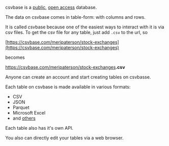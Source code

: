 <!--
title = "What is a 'simple web database', exactly?"
description = "What is csvbase?"
draft = false
created = 2024-06-10
updated = 2024-06-10
category = "basics"
-->

csvbase is a <ins>public</ins>, <ins>open access</ins> database.

The data on csvbase comes in table-form: with columns and rows.

It is called *csv*base because one of the easiest ways to interact with it is
via csv files.  To get the csv file for any table, just add `.csv` to the url, so

[https://csvbase.com/meripaterson/stock-exchanges](https://csvbase.com/meripaterson/stock-exchanges)

becomes

<a href="https://csvbase.com/meripaterson/stock-exchanges.csv">https://csvbase.com/meripaterson/stock-exchanges<strong>.csv</strong></a>

Anyone can create an account and start creating tables on csvbasse.

Each table on csvbase is made available in various formats:
- CSV
- JSON
- Parquet
- Microsoft Excel
- and [others](/faq/formats)

Each table also has it's own API.

You also can directly edit your tables via a web browser.
